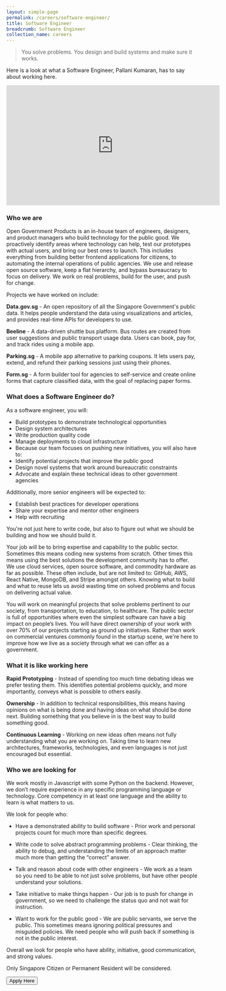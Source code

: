 ```yaml
---
layout: simple-page
permalink: /careers/software-engineer/
title: Software Engineer
breadcrumb: Software Engineer
collection_name: careers
---
```


> You solve problems. You design and build systems and make sure it works.

Here is a look at what a Software Engineer, Pallani Kumaran, has to say about working here.

<div class="bp-youtube">
	<iframe width="560" height="315" src="https://www.youtube.com/embed/sWoAsons_lI" frameborder="0" allow="autoplay; encrypted-media" allowfullscreen></iframe>
</div>

### **Who we are**
Open Government Products is an in-house team of engineers, designers, and product managers who build technology for the public good. We proactively identify areas where technology can help, test our prototypes with actual users, and bring our best ones to launch. This includes everything from building better frontend applications for citizens, to automating the internal operations of public agencies. We use and release open source software, keep a flat hierarchy, and bypass bureaucracy to focus on delivery. We work on real problems, build for the user, and push for change.

Projects we have worked on include:

**Data.gov.sg** - An open repository of all the Singapore Government's public data. It helps people understand the data using visualizations and articles, and provides real-time APIs for developers to use.

**Beeline** - A data-driven shuttle bus platform. Bus routes are created from user suggestions and public transport usage data. Users can book, pay for, and track rides using a mobile app.

**Parking.sg** - A mobile app alternative to parking coupons. It lets users pay, extend, and refund their parking sessions just using their phones.

**Form.sg** - A form builder tool for agencies to self-service and create online forms that capture classified data, with the goal of replacing paper forms.

### **What does a Software Engineer do?**
As a software engineer, you will:
* Build prototypes to demonstrate technological opportunities
* Design system architectures
* Write production quality code
* Manage deployments to cloud infrastructure
* Because our team focuses on pushing new initiatives, you will also have to:
* Identify potential projects that improve the public good
* Design novel systems that work around bureaucratic constraints
* Advocate and explain these technical ideas to other government agencies

Additionally, more senior engineers will be expected to:
* Establish best practices for developer operations
* Share your expertise and mentor other engineers
* Help with recruiting

You're not just here to write code, but also to figure out what we should be building and how we should build it.

Your job will be to bring expertise and capability to the public sector. Sometimes this means coding new systems from scratch. Other times this means using the best solutions the development community has to offer. We use cloud services, open source software, and commodity hardware as far as possible. These often include, but are not limited to: GitHub, AWS, React Native, MongoDB, and Stripe amongst others. Knowing what to build and what to reuse lets us avoid wasting time on solved problems and focus on delivering actual value.

You will work on meaningful projects that solve problems pertinent to our society, from transportation, to education, to healthcare. The public sector is full of opportunities where even the simplest software can have a big impact on people’s lives. You will have direct ownership of your work with over 70% of our projects starting as ground up initiatives. Rather than work on commercial ventures commonly found in the startup scene, we're here to improve how we live as a society through what we can offer as a government.

### **What it is like working here**
**Rapid Prototyping** - Instead of spending too much time debating ideas we prefer testing them. This identifies potential problems quickly, and more importantly, conveys what is possible to others easily.

**Ownership** - In addition to technical responsibilities, this means having opinions on what is being done and having ideas on what should be done next. Building something that you believe in is the best way to build something good.

**Continuous Learning** - Working on new ideas often means not fully understanding what you are working on. Taking time to learn new architectures, frameworks, technologies, and even languages is not just encouraged but essential.

### **Who we are looking for**
We work mostly in Javascript with some Python on the backend. However, we don’t require experience in any specific programming language or technology. Core competency in at least one language and the ability to learn is what matters to us.

We look for people who:

* Have a demonstrated ability to build software - Prior work and personal projects count for much more than specific degrees.

* Write code to solve abstract programming problems - Clear thinking, the ability to debug, and understanding the limits of an approach matter much more than getting the “correct” answer.

* Talk and reason about code with other engineers - We work as a team so you need to be able to not just solve problems, but have other people understand your solutions.

* Take initiative to make things happen - Our job is to push for change in government, so we need to challenge the status quo and not wait for instruction.

* Want to work for the public good - We are public servants, we serve the public. This sometimes means ignoring political pressures and misguided policies. We need people who will push back if something is not in the public interest.

Overall we look for people who have ability, initiative, good communication, and strong values.

Only Singapore Citizen or Permanent Resident will be considered.

<a href="https://opengovernmentproducts.recruitee.com/o/software-engineer-singapore" target="_blank">
    <button class="bp-button is-secondary is-medium has-text-white is-uppercase search-button">
        Apply Here
    </button>
</a>